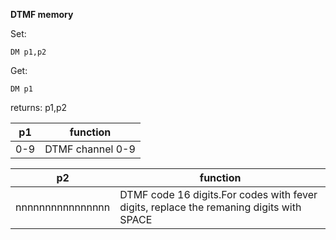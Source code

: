 __DTMF memory__

Set:

	DM p1,p2

Get:

	DM p1

returns: p1,p2

|p1|function
|---|---|
|0-9|DTMF channel 0-9

|p2|function
|---|---|
|nnnnnnnnnnnnnnnn|DTMF code 16 digits.For codes with fever digits, replace the remaning digits with SPACE


